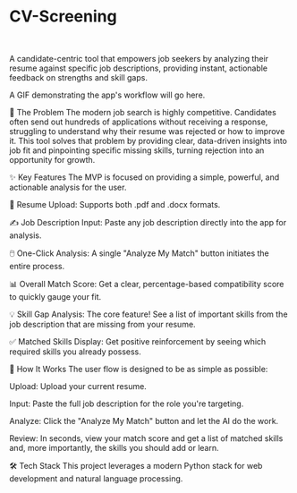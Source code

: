 # CV-Screening
<br>

A candidate-centric tool that empowers job seekers by analyzing their resume against specific job descriptions, providing instant, actionable feedback on strengths and skill gaps.

A GIF demonstrating the app's workflow will go here.

🎯 The Problem
The modern job search is highly competitive. Candidates often send out hundreds of applications without receiving a response, struggling to understand why their resume was rejected or how to improve it. This tool solves that problem by providing clear, data-driven insights into job fit and pinpointing specific missing skills, turning rejection into an opportunity for growth.

✨ Key Features
The MVP is focused on providing a simple, powerful, and actionable analysis for the user.

📄 Resume Upload: Supports both .pdf and .docx formats.

✍️ Job Description Input: Paste any job description directly into the app for analysis.

🖱️ One-Click Analysis: A single "Analyze My Match" button initiates the entire process.

📊 Overall Match Score: Get a clear, percentage-based compatibility score to quickly gauge your fit.

💡 Skill Gap Analysis: The core feature! See a list of important skills from the job description that are missing from your resume.

✅ Matched Skills Display: Get positive reinforcement by seeing which required skills you already possess.

🚀 How It Works
The user flow is designed to be as simple as possible:

Upload: Upload your current resume.

Input: Paste the full job description for the role you're targeting.

Analyze: Click the "Analyze My Match" button and let the AI do the work.

Review: In seconds, view your match score and get a list of matched skills and, more importantly, the skills you should add or learn.

🛠️ Tech Stack
This project leverages a modern Python stack for web development and natural language processing.
